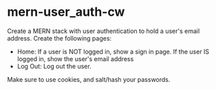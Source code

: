 # mern-user_auth-cw

Create a MERN stack with user authentication to hold a user's email address. Create the following pages:
- Home: If a user is NOT logged in, show a sign in page. If the user IS logged in, show the user's email address
- Log Out: Log out the user.

Make sure to use cookies, and salt/hash your passwords.

